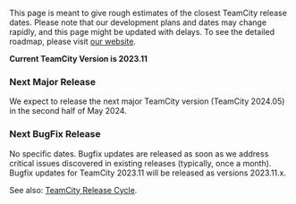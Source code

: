 [//]: # (title: Roadmap Outline)
[//]: # (auxiliary-id: Roadmap Outline)

This page is meant to give rough estimates of the closest TeamCity release dates. Please note that our development plans and dates may change rapidly, and this page might be updated with delays. To see the detailed roadmap, please visit [our website](https://www.jetbrains.com/teamcity/roadmap/#teamcity-roadmap).

__Current TeamCity Version is 2023.11__

### Next Major Release

We expect to release the next major TeamCity version (TeamCity 2024.05) in the second half of May 2024.

### Next BugFix Release

No specific dates. Bugfix updates are released as soon as we address critical issues discovered in existing releases (typically, once a month). Bugfix updates for TeamCity 2023.11 will be released as versions 2023.11.x.

See also: [TeamCity Release Cycle](teamcity-release-cycle.md).
